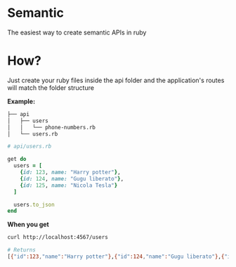 # Semantic
The easiest way to create semantic APIs in ruby

# How?

Just create your ruby files inside the api folder and the application's routes will match the folder structure

**Example:**
```bash
├── api
│   ├── users
│   │   └── phone-numbers.rb
│   └── users.rb
```

```ruby
# api/users.rb

get do
  users = [
    {id: 123, name: "Harry potter"},
    {id: 124, name: "Gugu liberato"},
    {id: 125, name: "Nicola Tesla"}
  ]

  users.to_json
end
```

**When you get**
```bash
curl http://localhost:4567/users

# Returns
[{"id":123,"name":"Harry potter"},{"id":124,"name":"Gugu liberato"},{"id":125,"name":"Nicola Tesla"}
```
